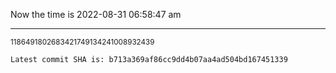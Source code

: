 Now the time is 2022-08-31 06:58:47 am

---

<small>1186491802683421749134241008932439</small>

```txt
Latest commit SHA is: b713a369af86cc9dd4b07aa4ad504bd167451339
```
